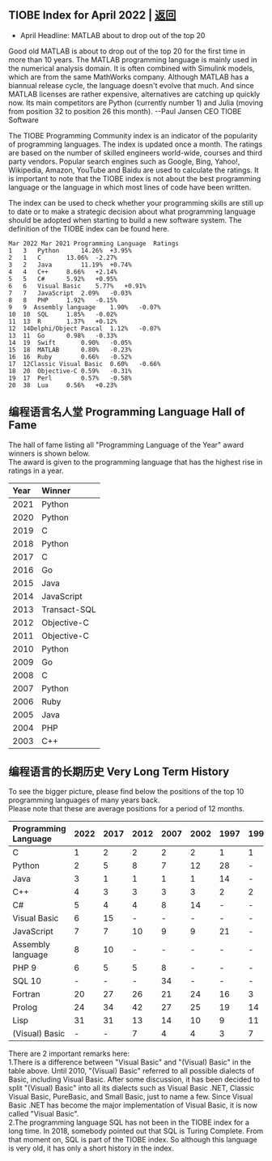 ## TIOBE Index for April 2022    |  [返回](README.md)
- April Headline: MATLAB about to drop out of the top 20  

 Good old MATLAB is about to drop out of the top 20 for the first time in more than 10 years. 
 The MATLAB programming language is mainly used in the numerical analysis domain. It is often combined with Simulink models, which are from the same MathWorks company. 
 Although MATLAB has a biannual release cycle, the language doesn't evolve that much. And since MATLAB licenses are rather expensive, alternatives are catching up quickly now. 
 Its main competitors are Python (currently number 1) and Julia (moving from position 32 to position 26 this month). --Paul Jansen CEO TIOBE Software  

The TIOBE Programming Community index is an indicator of the popularity of programming languages. 
The index is updated once a month. The ratings are based on the number of skilled engineers world-wide, courses and third party vendors. 
Popular search engines such as Google, Bing, Yahoo!, Wikipedia, Amazon, YouTube and Baidu are used to calculate the ratings. 
It is important to note that the TIOBE index is not about the best programming language or the language in which most lines of code have been written.  

The index can be used to check whether your programming skills are still up to date or to make a strategic decision about what programming language should be adopted when starting to build a new software system. The definition of the TIOBE index can be found here.   

```
Mar 2022 Mar 2021 Programming Language 	Ratings 	
1	3	Python		14.26%	+3.95%
2	1	C		13.06%	-2.27%
3	2	Java		11.19%	+0.74%
4	4	C++		8.66%	+2.14%
5	5	C#		5.92%	+0.95%
6	6	Visual Basic	5.77%	+0.91%
7	7	JavaScript	2.09%	-0.03%
8	8	PHP		1.92%	-0.15%
9	9  Assembly language	1.90%	-0.07%
10	10	SQL		1.85%	-0.02%
11	13	R		1.37%	+0.12%
12	14Delphi/Object Pascal	1.12%	-0.07%
13	11	Go		0.98%	-0.33%
14	19	Swift		0.90%	-0.05%
15	18	MATLAB		0.80%	-0.23%
16	16	Ruby		0.66%	-0.52%
17	12Classic Visual Basic	0.60%	-0.66%
18	20	Objective-C	0.59%	-0.31%
19	17	Perl		0.57%	-0.58%
20	38	Lua		0.56%	+0.23%
```

## 编程语言名人堂 Programming Language Hall of Fame  

The hall of fame listing all "Programming Language of the Year" award winners is shown below.   
The award is given to the programming language that has the highest rise in ratings in a year.   


|Year|	Winner|
|:----|:----|
|2021|	Python
|2020|	Python
|2019|	C
|2018|	Python
|2017|	C
|2016|	Go
|2015|	Java
|2014|	JavaScript
|2013|	Transact-SQL
|2012|	Objective-C
|2011|	Objective-C
|2010|	Python
|2009|	Go
|2008|	C
|2007|	Python
|2006|	Ruby
|2005|	Java
|2004|	PHP
|2003|	C++

## 编程语言的长期历史 Very Long Term History
To see the bigger picture, please find below the positions of the top 10 programming languages of many years back.   
Please note that these are average positions for a period of 12 months.  

|Programming Language|	2022|	2017|	2012|	2007|	2002|	1997|	1992|	1987|
|:----|:----|:----|:----|:----|:----|:----|:----|:----|
|		C|	1|	2|	2|	2|	2|	1|	1|	1
|		Python|	2|	5|	8|	7|	12|	28|	-|	-
|		Java|	3|	1|	1|	1|	1|	14|	-|	-
|		C++|	4|	3|	3|	3|	3|	2|	2|	4
|		C#|	5|	4|	4|	8|	14|	-|	-|	-
|	Visual Basic|	6|	15|	-|	-|	-|	-|	-|	-
|	JavaScript|	7|	7|	10|	9|	9|	21|	-|	-
|Assembly language|	8|	10|	-|	-|	-|	-|	-|	-
|		PHP	9|	6|	5|	5|	8|	-|	-|	-
|		SQL	10|	-|	-|	-|	34|	-|	-|	-
|		Fortran|	20|	27|	26|	21|	24|	16|	3|	7
|		Prolog|	24|	34|	42|	27|	25|	19|	14|	3
|		Lisp|	31|	31|	13|	14|	10|	9|	11|	2
|	(Visual) Basic|	-|	-|	7|	4|	4|	3|	7|	5

There are 2 important remarks here:  
    1.There is a difference between "Visual Basic" and "(Visual) Basic" in the table above. Until 2010, "(Visual) Basic" referred to all possible dialects of Basic, including Visual Basic. After some discussion, it has been decided to split "(Visual) Basic" into all its dialects such as Visual Basic .NET, Classic Visual Basic, PureBasic, and Small Basic, just to name a few. Since Visual Basic .NET has become the major implementation of Visual Basic, it is now called "Visual Basic".  
    2.The programming language SQL has not been in the TIOBE index for a long time. In 2018, somebody pointed out that SQL is Turing Complete. From that moment on, SQL is part of the TIOBE index. So although this language is very old, it has only a short history in the index.  
